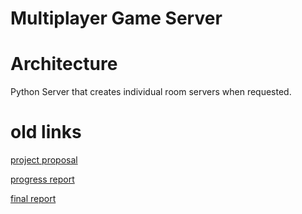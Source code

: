 # Multiplayer Game Server

# Architecture

Python Server that creates individual room servers when requested.


# old links

[project proposal](https://docs.google.com/document/d/1E5WVPOji0Xnoev9RfgTY_eKf4BQtZS4C1mE3uBWUKTQ/edit?usp=sharing)

[progress report](https://docs.google.com/document/d/1zIZBFfcrm0L5ES2_26LUa1-h9lFnXMTDcizz6y1sDII/edit?usp=sharing)

[final report](https://docs.google.com/document/d/1I9jZRjalNO0yzPjt2KsoXdR8HRY-qYfRUXKZmn8qUKo/edit?usp=sharing)
